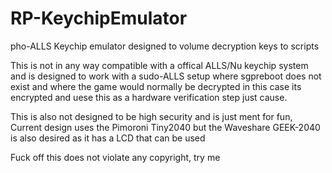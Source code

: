 # RP-KeychipEmulator
pho-ALLS Keychip emulator designed to volume decryption keys to scripts

This is not in any way compatible with a offical ALLS/Nu keychip system and is designed to work with a sudo-ALLS setup where sgpreboot does not exist and where the game would normally be decrypted in this case its encrypted and uese this as a hardware verification step just cause.

This is also not designed to be high security and is just ment for fun, Current design uses the Pimoroni Tiny2040 but the Waveshare GEEK-2040 is also desired as it has a LCD that can be used

Fuck off this does not violate any copyright, try me
